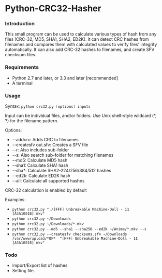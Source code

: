 Python-CRC32-Hasher
===================

### Introduction ###

This small program can be used to calculate various types of hash from any files (CRC-32, MD5, SHA1, SHA2, ED2K). It can detect CRC hashes from filenames and compares them with calculated values to verify files' integrity automatically. It can also add CRC-32 hashes to filenames, and create SFV checksum files.

### Requirements ###

- Python 2.7 and later, or 3.3 and later [recommended]
- A terminal

### Usage ###

Syntax: `python crc32.py [options] inputs`

Input can be individual files, and/or folders. Use Unix shell-style wildcard (*, ?) for the filename pattern.

Options:

 - --addcrc: Adds CRC to filenames  
 - --createsfv out.sfv: Creates a SFV file  
 - --r: Also includes sub-folder
 - --s: Also search sub-folder for matching filenames
 - --md5: Calculate MD5 hash
 - --sha1: Calculate SHA1 hash
 - --sha*: Calculate SHA2-224/256/384/512 hashes
 - --ed2k: Calculate ED2K hash
 - --all: Calculate all supported hashes
 
 CRC-32 calculation is enabled by default

Examples:

 - `python crc32.py "./[FFF] Unbreakable Machine-Doll - 11 [A3A1001B].mkv"`  
 - `python crc32.py ~/Downloads`  
 - `python crc32.py ~/Downloads/*.mkv`  
 - `python crc32.py --md5 --sha1 --sha256 --ed2k ~/Anime/*.mkv --s`
 - `python crc32.py --createsfv checksums.sfv ~/Downloads /var/www/upload/*OP*  "[FFF] Unbreakable Machine-Doll - 11 [A3A1001B].mkv"`
 
### Todo ###
 
 - Import/Export list of hashes
 - Setting file.